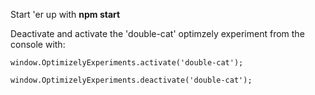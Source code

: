 Start 'er up with **npm start**

Deactivate and activate the 'double-cat' optimzely experiment from the console with:

```
window.OptimizelyExperiments.activate('double-cat');

window.OptimizelyExperiments.deactivate('double-cat');

```
